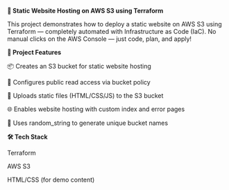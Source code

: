 **🚀 Static Website Hosting on AWS S3 using Terraform**

This project demonstrates how to deploy a static website on AWS S3 using Terraform — completely automated with Infrastructure as Code (IaC). No manual clicks on the AWS Console — just code, plan, and apply!

**📌 Project Features**

📦 Creates an S3 bucket for static website hosting

🔐 Configures public read access via bucket policy

📁 Uploads static files (HTML/CSS/JS) to the S3 bucket

🌐 Enables website hosting with custom index and error pages

🎯 Uses random_string to generate unique bucket names

**🛠️ Tech Stack**

Terraform

AWS S3

HTML/CSS (for demo content)
